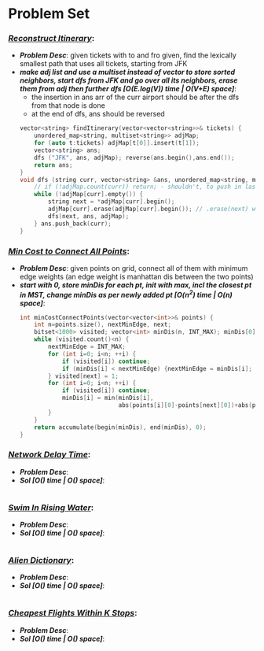 # Problem Set

### ***[Reconstruct Itinerary](https://leetcode.com/problems/reconstruct-itinerary/)***:
- ***Problem Desc***: given tickets with to and fro given, find the lexically smallest path that uses all tickets, starting from JFK
- ***make adj list and use a multiset instead of vector to store sorted neighbors, start dfs from JFK and go over all its neighbors, erase them from adj then further dfs [O(E.log(V)) time | O(V+E) space]***:
  - the insertion in ans arr of the curr airport should be after the dfs from that node is done
  - at the end of dfs, ans should be reversed
  ```cpp
  vector<string> findItinerary(vector<vector<string>>& tickets) {
      unordered_map<string, multiset<string>> adjMap;
      for (auto t:tickets) adjMap[t[0]].insert(t[1]);
      vector<string> ans;
      dfs ("JFK", ans, adjMap); reverse(ans.begin(),ans.end());
      return ans;
  }
  void dfs (string curr, vector<string> &ans, unordered_map<string, multiset<string>> &adjMap) {
      // if (!adjMap.count(curr)) return; - shouldn't, to push in last stop of path
      while (!adjMap[curr].empty()) {
          string next = *adjMap[curr].begin();
          adjMap[curr].erase(adjMap[curr].begin()); // .erase(next) will remove all instances of next
          dfs(next, ans, adjMap);
      } ans.push_back(curr);
  }
  ```

### ***[Min Cost to Connect All Points](https://leetcode.com/problems/min-cost-to-connect-all-points/)***:
- ***Problem Desc***: given points on grid, connect all of them with minimum edge weights (an edge weight is manhattan dis between the two points)
- ***start with 0, store minDis for each pt, init with max, incl the closest pt in MST, change minDis as per newly added pt [O(n<sup>2</sup>) time | O(n) space]***:
  ```cpp
  int minCostConnectPoints(vector<vector<int>>& points) {
      int n=points.size(), nextMinEdge, next;
      bitset<1000> visited; vector<int> minDis(n, INT_MAX); minDis[0]=0;
      while (visited.count()<n) {
          nextMinEdge = INT_MAX;
          for (int i=0; i<n; ++i) {
              if (visited[i]) continue;
              if (minDis[i] < nextMinEdge) {nextMinEdge = minDis[i]; next = i;}
          } visited[next] = 1;
          for (int i=0; i<n; ++i) {
              if (visited[i]) continue;
              minDis[i] = min(minDis[i], 
                              abs(points[i][0]-points[next][0])+abs(points[i][1]-points[next][1]));
          }
      }
      return accumulate(begin(minDis), end(minDis), 0);
  }
  ```

### ***[Network Delay Time](https://leetcode.com/problems/network-delay-time/)***:
- ***Problem Desc***:
- ***Sol [O() time | O() space]***:
  ```cpp
  ```

### ***[Swim In Rising Water](https://leetcode.com/problems/swim-in-rising-water/)***:
- ***Problem Desc***:
- ***Sol [O() time | O() space]***:
  ```cpp
  ```

### ***[Alien Dictionary](https://leetcode.com/problems/alien-dictionary/)***:
- ***Problem Desc***:
- ***Sol [O() time | O() space]***:
  ```cpp
  ```

### ***[Cheapest Flights Within K Stops](https://leetcode.com/problems/cheapest-flights-within-k-stops/)***:
- ***Problem Desc***:
- ***Sol [O() time | O() space]***:
  ```cpp
  ```

